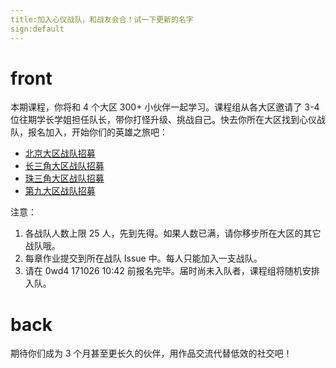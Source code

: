```yaml
---
title:加入心仪战队，和战友会合！试一下更新的名字
sign:default
---
```


# front
本期课程，你将和 4 个大区 300+ 小伙伴一起学习。课程组从各大区邀请了 3-4 位往期学长学姐担任队长，带你打怪升级、挑战自己。快去你所在大区找到心仪战队，报名加入，开始你们的英雄之旅吧：

- [北京大区战队招募](https://github.com/AIWriter/Writer005/issues?q=is%3Aissue+is%3Aopen+label%3A%E5%8C%97%E4%BA%AC%E5%A4%A7%E5%8C%BA)
- [长三角大区战队招募](https://github.com/AIWriter/Writer005/issues?q=is%3Aissue+is%3Aopen+label%3A%E9%95%BF%E4%B8%89%E8%A7%92%E5%A4%A7%E5%8C%BA)
- [珠三角大区战队招募](https://github.com/AIWriter/Writer005/issues?q=is%3Aissue+is%3Aopen+label%3A%E7%8F%A0%E4%B8%89%E8%A7%92%E5%A4%A7%E5%8C%BA)
- [第九大区战队招募](https://github.com/AIWriter/Writer005/issues?q=is%3Aissue+is%3Aopen+label%3A%E7%AC%AC%E4%B9%9D%E5%A4%A7%E5%8C%BA)


注意：

1. 各战队人数上限 25 人，先到先得。如果人数已满，请你移步所在大区的其它战队哦。
2. 每章作业提交到所在战队 Issue 中。每人只能加入一支战队。
3. 请在 0wd4 171026 10:42 前报名完毕。届时尚未入队者，课程组将随机安排入队。


# back
期待你们成为 3 个月甚至更长久的伙伴，用作品交流代替低效的社交吧！



